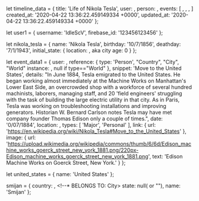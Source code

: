 <!-- !Timeline Data -->
let timeline_data = {
	title: 'Life of Nikola Tesla',
	user: <!--? INSTANCE -->,
	person: <!--? INSTANCE -->,
    <!--* BELONGS TO: USER, PERSON -->
	events: [ 
        <!--? INSTANCE -->, 
        <!--? INSTANCE -->,
        <!--? INSTANCE -->,
        ]
    <!--* HAS MANY: EVENTS -->
	created_at: '2020-04-22 13:36:22.459149334 +0000',
	updated_at: '2020-04-22 13:36:22.459149334 +0000'
};

<!-- ! User Data -->
let user1 = {
	username: 'IdleScV',
	firebase_id: '123456123456'
};

<!-- ! Person Data -->
let nikola_tesla = {
	name: 'Nikola Tesla',
	birthday: '10/7/1856',
	deathday: '7/1/1943',
	initial_state: { 
        location: <!--? INSTANCE -->, aka city
        <!--* RELATION: CITY -->
        age: 0 }
};

<!--  ! Event Data  -->
let event_data1 = {
	user: <!--? INSTANCE -->,
	reference: {
		type: 'Person', "Country", "City", "World"
		instance: <!--? INSTANCE -->, null if type=="World"
	},
	snippet: 'Move to the United States',
	details:
		"In June 1884, Tesla emigrated to the United States. He began working almost immediately at the Machine Works on Manhattan's Lower East Side, an overcrowded shop with a workforce of several hundred machinists, laborers, managing staff, and 20 'field engineers' struggling with the task of building the large electric utility in that city. As in Paris, Tesla was working on troubleshooting installations and improving generators. Historian W. Bernard Carlson notes Tesla may have met company founder Thomas Edison only a couple of times.",
	date: '0/07/1884',
	location: <!--? INSTANCE -->,
    <!--* BELONGS TO: CITY OR COUNTRY -->
	types: [ 'Major', 'Personal' ],
	link: {
		url: 'https://en.wikipedia.org/wiki/Nikola_Tesla#Move_to_the_United_States'
	},
	image: {
		url:
			'https://upload.wikimedia.org/wikipedia/commons/thumb/6/6d/Edison_machine_works_goerck_street_new_york_1881.png/220px-Edison_machine_works_goerck_street_new_york_1881.png',
		text: 'Edison Machine Works on Goerck Street, New York.'
	}
};

<!-- ! Country Data  -->
let united_states = {
	name: 'United States'
};

<!--  ! City Data -->
smijan = {
	country: <!--? INSTANCE -->,
    <!--* BELONGS TO: City>
	state: null( or ""),
	name: 'Smijan'
};
